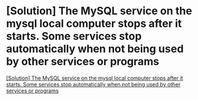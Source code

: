 # [Solution] The MySQL service on the mysql local computer stops after it starts. Some services stop automatically when not being used by other services or programs
[[Solution] The MySQL service on the mysql local computer stops after it starts. Some services stop automatically when not being used by other services or programs](https://aiwithcloud.com/2022/09/15/solution_the_mysql_service_on_the_mysql_local_computer_stops_after_it_starts-_some_services_stop_automatically_when_not_being_used_by_other_services_or_programs/)